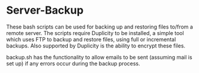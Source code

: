# Server-Backup

These bash scripts can be used for backing up and restoring files to/from a remote server.  The scripts require Duplicity to be installed, a simple tool which uses FTP to backup and restore files, using full or incremental backups.  Also supported by Duplicity is the ability to encrypt these files.

backup.sh has the functionality to allow emails to be sent (assuming mail is set up) if any errors occur during the backup process.

